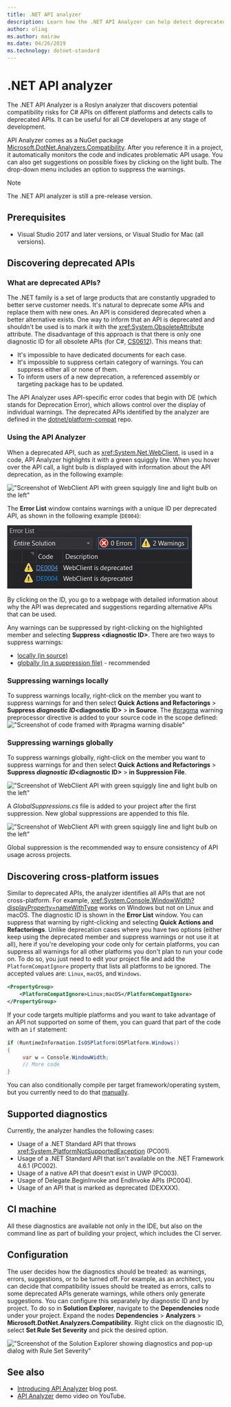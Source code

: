 ```yaml
---
title: .NET API analyzer
description: Learn how the .NET API Analyzer can help detect deprecated APIs and platform compatibility issues.
author: oliag
ms.author: mairaw
ms.date: 04/26/2019
ms.technology: dotnet-standard
---
```

# .NET API analyzer

The .NET API Analyzer is a Roslyn analyzer that discovers potential compatibility risks for C# APIs on different platforms and detects calls to deprecated APIs. It can be useful for all C# developers at any stage of development.

API Analyzer comes as a NuGet package [Microsoft.DotNet.Analyzers.Compatibility](https://www.nuget.org/packages/Microsoft.DotNet.Analyzers.Compatibility/). After you reference it in a project, it automatically monitors the code and indicates problematic API usage. You can also get suggestions on possible fixes by clicking on the light bulb. The drop-down menu includes an option to suppress the warnings.

> [!NOTE]
> The .NET API analyzer is still a pre-release version.

## Prerequisites

* Visual Studio 2017 and later versions, or Visual Studio for Mac (all versions).

## Discovering deprecated APIs

### What are deprecated APIs?

The .NET family is a set of large products that are constantly upgraded to better serve customer needs. It's natural to deprecate some APIs and replace them with new ones. An API is considered deprecated when a better alternative exists. One way to inform that an API is deprecated and shouldn't be used is to mark it with the <xref:System.ObsoleteAttribute> attribute. The disadvantage of this approach is that there is only one diagnostic ID for all obsolete APIs (for C#, [CS0612](../../csharp/misc/cs0612.md)). This means that:
- It's impossible to have dedicated documents for each case.
- It's impossible to suppress certain category of warnings. You can suppress either all or none of them.
- To inform users of a new deprecation, a referenced assembly or targeting package has to be updated.

The API Analyzer uses API-specific error codes that begin with DE (which stands for Deprecation Error), which allows control over the display of individual warnings. The deprecated APIs identified by the analyzer are defined in the [dotnet/platform-compat](https://github.com/dotnet/platform-compat) repo.

### Using the API Analyzer

When a deprecated API, such as <xref:System.Net.WebClient>, is used in a code, API Analyzer highlights it with a green squiggly line. When you hover over the API call, a light bulb is displayed with information about the API deprecation, as in the following example:

!["Screenshot of WebClient API with green squiggly line and light bulb on the left"](media/api-analyzer/green-squiggle.jpg)

The **Error List** window contains warnings with a unique ID per deprecated API, as shown in the following example (`DE004`): 

!["Screenshot of the Error List window showing warning's ID and description"](media/api-analyzer/warnings-id-and-descriptions.jpg "Error List window that includes warnings.")

By clicking on the ID, you go to a webpage with detailed information about why the API was deprecated and suggestions regarding alternative APIs that can be used.

Any warnings can be suppressed by right-clicking on the highlighted member and selecting **Suppress \<diagnostic ID>**. There are two ways to suppress warnings: 

* [locally (in source)](#suppressing-warnings-locally)
* [globally (in a suppression file)](#suppressing-warnings-globally) - recommended

### Suppressing warnings locally

To suppress warnings locally, right-click on the member you want to suppress warnings for and then select **Quick Actions and Refactorings** > **Suppress *diagnostic ID*\<diagnostic ID>** > **in Source**. The [#pragma](../../csharp/language-reference/preprocessor-directives/preprocessor-pragma-warning.md) warning preprocessor directive is added to your source code in the scope defined:
!["Screenshot of code framed with #pragma warning disable"](media/api-analyzer/suppress-in-source.jpg)

### Suppressing warnings globally

To suppress warnings globally, right-click on the member you want to suppress warnings for and then select **Quick Actions and Refactorings** > **Suppress *diagnostic ID*\<diagnostic ID>** > **in Suppression File**.

!["Screenshot of WebClient API with green squiggly line and light bulb on the left"](media/api-analyzer/suppress-in-sup-file.jpg)

A *GlobalSuppressions.cs* file is added to your project after the first suppression. New global suppressions are appended to this file.

!["Screenshot of WebClient API with green squiggly line and light bulb on the left"](media/api-analyzer/suppression-file.jpg)

Global suppression is the recommended way to ensure consistency of API usage across projects.

## Discovering cross-platform issues

Similar to deprecated APIs, the analyzer identifies all APIs that are not cross-platform. For example, <xref:System.Console.WindowWidth?displayProperty=nameWithType> works on Windows but not on Linux and macOS. The diagnostic ID is shown in the **Error List** window. You can suppress that warning by right-clicking and selecting **Quick Actions and Refactorings**. Unlike deprecation cases where you have two options (either keep using the deprecated member and suppress warnings or not use it at all), here if you're developing your code only for certain platforms, you can suppress all warnings for all other platforms you don't plan to run your code on. To do so, you just need to edit your project file and add the `PlatformCompatIgnore` property that lists all platforms to be ignored. The accepted values are: `Linux`, `macOS`, and `Windows`.

```xml
<PropertyGroup>
    <PlatformCompatIgnore>Linux;macOS</PlatformCompatIgnore>
</PropertyGroup>
```

If your code targets multiple platforms and you want to take advantage of an API not supported on some of them, you can guard that part of the code with an `if` statement:

```csharp
if (RuntimeInformation.IsOSPlatform(OSPlatform.Windows))
{
     var w = Console.WindowWidth;
     // More code
}
```

You can also conditionally compile per target framework/operating system, but you currently need to do that [manually](../frameworks.md#how-to-specify-target-frameworks).

## Supported diagnostics

Currently, the analyzer handles the following cases:

* Usage of a .NET Standard API that throws <xref:System.PlatformNotSupportedException> (PC001).
* Usage of a .NET Standard API that isn't available on the .NET Framework 4.6.1 (PC002).
* Usage of a native API that doesn’t exist in UWP (PC003).
* Usage of Delegate.BeginInvoke and EndInvoke APIs (PC004).
* Usage of an API that is marked as deprecated (DEXXXX).

## CI machine

All these diagnostics are available not only in the IDE, but also on the command line as part of building your project, which includes the CI server.

## Configuration

The user decides how the diagnostics should be treated: as warnings, errors, suggestions, or to be turned off. For example, as an architect, you can decide that compatibility issues should be treated as errors, calls to some deprecated APIs generate warnings, while others only generate suggestions. You can configure this separately by diagnostic ID and by project. To do so in **Solution Explorer**, navigate to the **Dependencies** node under your project. Expand the nodes **Dependencies** > **Analyzers** > **Microsoft.DotNet.Analyzers.Compatibility**. Right click on the diagnostic ID, select **Set Rule Set Severity** and pick the desired option.

!["Screenshot of the Solution Explorer showing diagnostics and pop-up dialog with Rule Set Severity"](media/api-analyzer/disable-notifications.jpg)

## See also

- [Introducing API Analyzer](https://devblogs.microsoft.com/dotnet/introducing-api-analyzer/) blog post.
- [API Analyzer](https://youtu.be/eeBEahYXGd0) demo video on YouTube.
